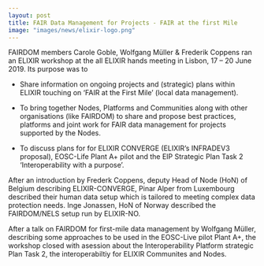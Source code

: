 ```yaml
---
layout: post
title: FAIR Data Management for Projects - FAIR at the first Mile
image: "images/news/elixir-logo.png"
---
```



FAIRDOM members Carole Goble, Wolfgang Müller & Frederik Coppens ran an ELIXIR workshop at the all ELIXIR hands meeting in Lisbon, 17 – 20 June 2019. Its purpose was to

* Share information on ongoing projects and (strategic) plans within ELIXIR touching on ‘FAIR at the First Mile’ (local data management).

* To bring together Nodes, Platforms and Communities along with other organisations (like FAIRDOM) to share and propose best practices, platforms and joint work for FAIR data management for projects supported by the Nodes.

* To discuss plans for for ELIXIR CONVERGE (ELIXIR’s INFRADEV3 proposal), EOSC-Life Plant A+ pilot and the EIP Strategic Plan Task 2 ‘Interoperability with a purpose’.

After an introduction by Frederk Coppens, deputy Head of Node (HoN) of Belgium describing ELIXIR-CONVERGE, Pinar Alper from Luxembourg described their human data setup which is tailored to meeting complex data protection needs. Inge Jonassen, HoN of Norway described the FAIRDOM/NELS setup run by ELIXIR-NO.

After a talk on FAIRDOM for first-mile data management by Wolfgang Müller, describing some approaches to be used in the EOSC-Live pilot Plant A+, the workshop closed with asession about the Interoperability Platform strategic Plan Task 2, the interoperabiltiy for ELIXIR Communites and Nodes.